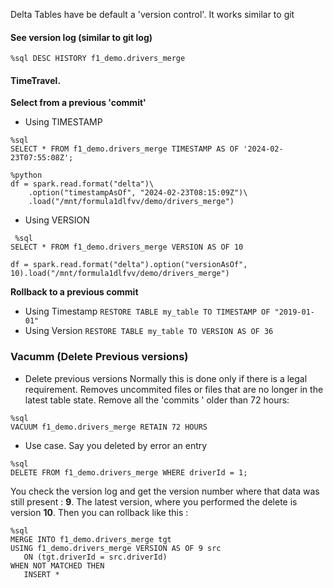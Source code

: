 Delta Tables have be default a 'version control'. It works similar to git

#### See version log (similar to git log)
`%sql DESC HISTORY f1_demo.drivers_merge`

#### TimeTravel. 

__Select from a previous 'commit'__
* Using TIMESTAMP
```
%sql
SELECT * FROM f1_demo.drivers_merge TIMESTAMP AS OF '2024-02-23T07:55:08Z';
```

```
%python
df = spark.read.format("delta")\
	.option("timestampAsOf", "2024-02-23T08:15:09Z")\ 
	.load("/mnt/formula1dlfvv/demo/drivers_merge")
```

 * Using VERSION
```
 %sql
SELECT * FROM f1_demo.drivers_merge VERSION AS OF 10
```

```
df = spark.read.format("delta").option("versionAsOf", 10).load("/mnt/formula1dlfvv/demo/drivers_merge")

```
__Rollback to a previous commit__
- Using Timestamp
`RESTORE TABLE my_table TO TIMESTAMP OF "2019-01-01"`
- Using Version
`RESTORE TABLE my_table TO VERSION AS OF 36`



### Vacumm (Delete Previous versions)

* Delete previous versions
Normally this is done only if there is a legal requirement.
Removes uncommited files or files that are no longer in the latest table state.
Remove all the 'commits ' older than 72 hours:
```
%sql
VACUUM f1_demo.drivers_merge RETAIN 72 HOURS
```

* Use case. 
Say you deleted by error an entry
```
%sql
DELETE FROM f1_demo.drivers_merge WHERE driverId = 1;
```
You check the version log and get the version number where that data was still present : **9**. The latest version, where you performed the delete is version **10**.
Then you can rollback like this :
```
%sql
MERGE INTO f1_demo.drivers_merge tgt
USING f1_demo.drivers_merge VERSION AS OF 9 src
   ON (tgt.driverId = src.driverId)
WHEN NOT MATCHED THEN
   INSERT *
```

